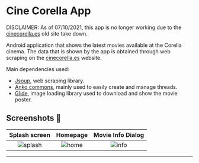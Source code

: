 # Cine Corella App

DISCLAIMER: As of 07/10/2021, this app is no longer working due to the [cinecorella.es](http://www.cinecorella.es) old site take down.

Android application that shows the latest movies available at the Corella cinema.
The data that is shown by the app is obtained through web scraping on the [cinecorella.es](http://www.cinecorella.es) website.

Main dependencies used:
* [Jsoup](https://github.com/jhy/jsoup), web scraping library.
* [Anko commons](https://github.com/Kotlin/anko), mainly used to easily create and manage threads.
* [Glide](https://github.com/bumptech/glide), image loading library used to download and show the movie poster.

## Screenshots 📱
Splash screen          |  Homepage          |  Movie Info Dialog
:-------------------------:|:-------------------------:|:-------------------------:
![splash](https://firebasestorage.googleapis.com/v0/b/cine-corella-app.appspot.com/o/screenshots%2FScreenshot_1568842059.png?alt=media&token=972763bb-4062-4b01-949a-8e0495839906)  |  ![home](https://firebasestorage.googleapis.com/v0/b/cine-corella-app.appspot.com/o/screenshots%2FScreenshot_1568841965.png?alt=media&token=136041c1-0c42-446a-8de9-bd50a3dbf3ae)  |  ![info](https://firebasestorage.googleapis.com/v0/b/cine-corella-app.appspot.com/o/screenshots%2FScreenshot_1568841971.png?alt=media&token=925afde1-1fa3-4621-9e2e-b571c9386999)

---
